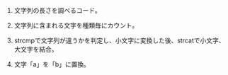 1. 文字列の長さを調べるコード。

2. 文字列に含まれる文字を種類毎にカウント。

3. strcmpで文字列が違うかを判定し、小文字に変換した後、strcatで小文字、大文字を結合。

4. 文字「a」を「b」に置換。



